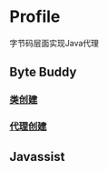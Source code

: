# Profile

字节码层面实现Java代理

## Byte Buddy

### [类创建](src/main/java/cn/bet/bhe/javaagent/bytebuddy/CreatingAClass.java)

### [代理创建](src/main/java/cn/bet/bhe/javaagent/bytebuddy/FieldsAndMethods.java)

## Javassist
